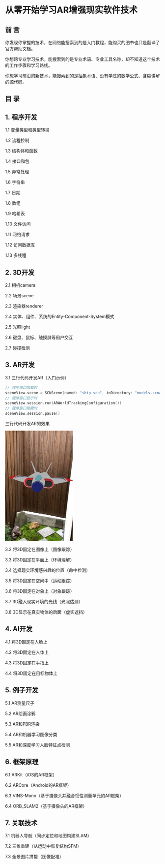 # 从零开始学习AR增强现实软件技术

## 前 言

你发现你掌握的技术，在网络能搜索到的是入门教程，能购买的图书也只是翻译了官方帮助文档。

你想跨专业学习技术，能搜索到的是专业术语、专业工具名称，却不知道这个技术的工作步骤和学习路线。

你想学习前沿的新技术，能搜索到的是抽象术语、没有学过的数学公式、含糊讲解的源代码。

## 目 录

## 1. 程序开发

1.1 变量类型和类型转换

1.2 流程控制

1.3 结构体和函数

1.4 接口和包

1.5 异常处理

1.6 字符串

1.7 日期

1.8 数组

1.9 哈希表

1.10 文件访问

1.11 网络请求

1.12 访问数据库

1.13 多线程

## 2. 3D开发

2.1 相机camera

2.2 场景scene

2.3 渲染器renderer

2.4 实体、组件、系统的Entity-Component-System模式

2.5 光照light

2.6 键盘、鼠标、触摸屏等用户交互

2.7 碰撞检测

## 3. AR开发

3.1 三行代码开发AR（入门示例）

```swift
// 程序窗口加载时
sceneView.scene = SCNScene(named: "ship.scn", inDirectory: "models.scnassets/ship")!
// 程序窗口显示时
sceneView.session.run(ARWorldTrackingConfiguration())
// 程序窗口隐藏时
sceneView.session.pause() 
```

三行代码开发AR的效果

![avatar](imgs/3-lines-ar.jpg)


3.2 将3D固定在图像上（图像跟踪）

3.3 将3D固定在平面上（环境理解）

3.4 选择现实环境感兴趣的位置（命中检测）

3.5 将3D固定在空间中（运动跟踪）

3.6 将3D固定在对象上（对象跟踪）

3.7 3D融入现实环境的光线（光照估测）

3.8 3D显示在真实物体的后面（虚实遮挡）

## 4. AI开发

4.1 将3D固定在人脸上

4.2 将3D固定在人体上

4.3 将3D固定在手指上

4.4 将3D固定在目标物体上

## 5. 例子开发

5.1 AR测量尺子

5.2 AR绘画涂鸦

5.3 AR和PBR渲染

5.4 AR和机器学习图像分类

5.5 AR和深度学习人脸特征点检测

## 6. 框架原理

6.1 ARKit（iOS的AR框架）

6.2 ARCore（Android的AR框架）

6.3 VINS-Mono（基于摄像头并融合惯性测量单元的AR框架）

6.4 ORB_SLAM2（基于摄像头的AR框架）

## 7. 关联技术

7.1 机器人导航（同步定位和地图构建SLAM）

7.2 三维重建（从运动中恢复结构SFM）

7.3 全景图片拼接（图像配准）
